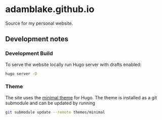 # adamblake.github.io

Source for my personal website.

## Development notes

### Development Build

To serve the website locally run Hugo server with drafts enabled:

```bash
hugo server -D
```

### Theme

The site uses the [minimal theme](https://github.com/calintat/minimal) for Hugo. The theme is installed as a git submodule and can be updated by running

```bash
git submodule update --remote themes/minimal
```